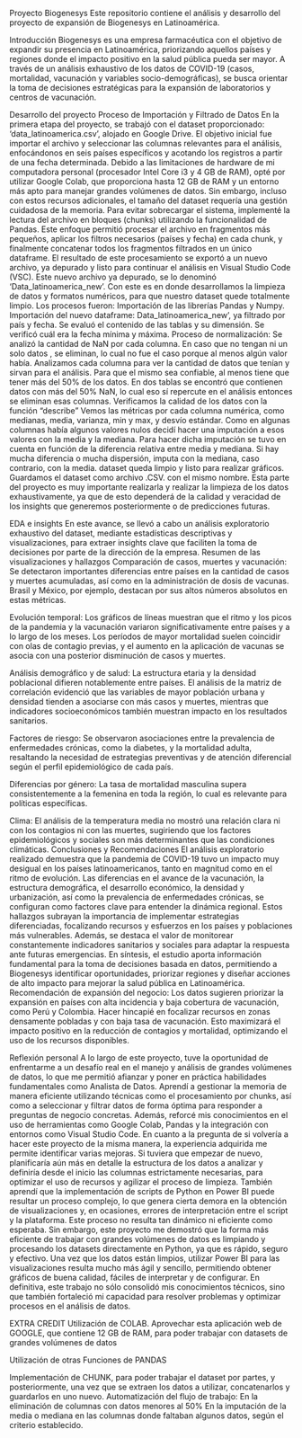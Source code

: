  Proyecto Biogenesys
Este repositorio contiene el análisis y desarrollo del proyecto de expansión de Biogenesys en Latinoamérica.


Introducción
Biogenesys es una empresa farmacéutica con el objetivo de expandir su presencia en Latinoamérica, priorizando aquellos países y regiones donde el impacto positivo en la salud pública pueda ser mayor. A través de un análisis exhaustivo de los datos de COVID-19 (casos, mortalidad, vacunación y variables socio-demográficas), se busca orientar la toma de decisiones estratégicas para la expansión de laboratorios y centros de vacunación.
 

Desarrollo del proyecto
Proceso de Importación y Filtrado de Datos
  En la primera etapa del proyecto, se trabajó con el dataset proporcionado: ‘data_latinoamerica.csv’, alojado en Google Drive. El objetivo inicial fue importar el archivo y seleccionar las columnas relevantes para el análisis, enfocándonos en seis países específicos y acotando los registros a partir de una fecha determinada.
Debido a las limitaciones de hardware de mi computadora personal (procesador Intel Core i3 y 4 GB de RAM), opté por utilizar Google Colab, que proporciona hasta 12 GB de RAM y un entorno más apto para manejar grandes volúmenes de datos. Sin embargo, incluso con estos recursos adicionales, el tamaño del dataset requería una gestión cuidadosa de la memoria.
Para evitar sobrecargar el sistema, implementé la lectura del archivo en bloques (chunks) utilizando la funcionalidad de Pandas. Este enfoque permitió procesar el archivo en fragmentos más pequeños, aplicar los filtros necesarios (países y fecha) en cada chunk, y finalmente concatenar todos los fragmentos filtrados en un único dataframe. El resultado de este procesamiento se exportó a un nuevo archivo, ya depurado y listo para continuar el análisis en Visual Studio Code (VSC).
Este nuevo archivo ya depurado, se lo denominó ‘Data_latinoamerica_new’. Con este es en donde desarrollamos la limpieza de datos y formatos numéricos, para que nuestro dataset quede totalmente limpio.
Los procesos fueron:
Importación de las librerías Pandas y Numpy.
Importación del nuevo dataframe: Data_latinoamerica_new’, ya filtrado por país y fecha.
Se evaluó el contenido de las tablas y su dimensión. 
Se verificó cuál era la fecha mínima y máxima.
Proceso de normalización: Se analizó la cantidad de NaN por cada columna. En caso que no tengan ni un solo datos , se eliminan, lo cual no fue el caso porque al menos algún valor había.
Analizamos cada columna para ver la cantidad de datos que tenían y sirvan para el análisis. Para que el mismo sea confiable, al menos tiene que tener más del 50% de los datos. En dos tablas se encontró que contienen datos con más del 50% NaN, lo cual eso sí repercute en el análisis  entonces se eliminan esas columnas.
Verificamos la calidad de los datos con la función “describe”
Vemos las métricas por cada columna numérica, como medianas, media, varianza, min y max, y desvío estándar.
Como en algunas columnas había algunos valores nulos decidí hacer una imputación a esos valores con la media y la mediana. Para hacer dicha imputación se tuvo en cuenta en función de la diferencia relativa entre media y mediana. Si hay mucha diferencia o mucha dispersión, imputa con la mediana, caso contrario, con la media.
dataset queda limpio y listo para realizar gráficos.
Guardamos el dataset como archivo .CSV. con el mismo nombre.
Esta parte del proyecto es muy importante realizarla y realizar la limpieza de los datos exhaustivamente, ya que de esto dependerá de la calidad y veracidad de los insights que generemos posteriormente o de predicciones futuras.

EDA e insights
En este avance, se llevó a cabo un análisis exploratorio exhaustivo del dataset, mediante estadísticas descriptivas y visualizaciones, para extraer insights clave que faciliten la toma de decisiones por parte de la dirección de la empresa.
Resumen de las visualizaciones y hallazgos
Comparación de casos, muertes y vacunación: Se detectaron importantes diferencias entre países en la cantidad de casos y muertes acumuladas, así como en la administración de dosis de vacunas. Brasil y México, por ejemplo, destacan por sus altos números absolutos en estas métricas.


Evolución temporal: Los gráficos de líneas muestran que el ritmo y los picos de la pandemia y la vacunación variaron significativamente entre países y a lo largo de los meses. Los períodos de mayor mortalidad suelen coincidir con olas de contagio previas, y el aumento en la aplicación de vacunas se asocia con una posterior disminución de casos y muertes.


Análisis demográfico y de salud: La estructura etaria y la densidad poblacional difieren notablemente entre países. El análisis de la matriz de correlación evidenció que las variables de mayor población urbana y densidad tienden a asociarse con más casos y muertes, mientras que indicadores socioeconómicos también muestran impacto en los resultados sanitarios.


Factores de riesgo: Se observaron asociaciones entre la prevalencia de enfermedades crónicas, como la diabetes, y la mortalidad adulta, resaltando la necesidad de estrategias preventivas y de atención diferencial según el perfil epidemiológico de cada país.


Diferencias por género: La tasa de mortalidad masculina supera consistentemente a la femenina en toda la región, lo cual es relevante para políticas específicas.


Clima: El análisis de la temperatura media no mostró una relación clara ni con los contagios ni con las muertes, sugiriendo que los factores epidemiológicos y sociales son más determinantes que las condiciones climáticas.
Conclusiones y Recomendaciones
El análisis exploratorio realizado demuestra que la pandemia de COVID-19 tuvo un impacto muy desigual en los países latinoamericanos, tanto en magnitud como en el ritmo de evolución. Las diferencias en el avance de la vacunación, la estructura demográfica, el desarrollo económico, la densidad y urbanización, así como la prevalencia de enfermedades crónicas, se configuran como factores clave para entender la dinámica regional.
Estos hallazgos subrayan la importancia de implementar estrategias diferenciadas, focalizando recursos y esfuerzos en los países y poblaciones más vulnerables. Además, se destaca el valor de monitorear constantemente indicadores sanitarios y sociales para adaptar la respuesta ante futuras emergencias.
En síntesis, el estudio aporta información fundamental para la toma de decisiones basada en datos, permitiendo a Biogenesys identificar oportunidades, priorizar regiones y diseñar acciones de alto impacto para mejorar la salud pública en Latinoamérica.
Recomendación de expansión del negocio: Los datos sugieren priorizar la expansión en países con alta incidencia y baja cobertura de vacunación, como Perú y Colombia. Hacer hincapié en focalizar recursos en zonas densamente pobladas y con baja tasa de vacunación. Esto maximizará el impacto positivo en la reducción de contagios y mortalidad, optimizando el uso de los recursos disponibles.
 
Reflexión personal
A lo largo de este proyecto, tuve la oportunidad de enfrentarme a un desafío real en el manejo y análisis de grandes volúmenes de datos, lo que me permitió afianzar y poner en práctica habilidades fundamentales como Analista de Datos. Aprendí a gestionar la memoria de manera eficiente utilizando técnicas como el procesamiento por chunks, así como a seleccionar y filtrar datos de forma óptima para responder a preguntas de negocio concretas. Además, reforcé mis conocimientos en el uso de herramientas como Google Colab, Pandas y la integración con entornos como Visual Studio Code.
En cuanto a la pregunta de si volvería a hacer este proyecto de la misma manera, la experiencia adquirida me permite identificar varias mejoras. Si tuviera que empezar de nuevo, planificaría aún más en detalle la estructura de los datos a analizar y definiría desde el inicio las columnas estrictamente necesarias, para optimizar el uso de recursos y agilizar el proceso de limpieza.
También aprendí que la implementación de scripts de Python en Power BI puede resultar un proceso complejo, lo que genera cierta demora en la obtención de visualizaciones y, en ocasiones, errores de interpretación entre el script y la plataforma. Este proceso no resulta tan dinámico ni eficiente como esperaba.
Sin embargo, este proyecto me demostró que la forma más eficiente de trabajar con grandes volúmenes de datos es limpiando y procesando los datasets directamente en Python, ya que es rápido, seguro y efectivo. Una vez que los datos están limpios, utilizar Power BI para las visualizaciones resulta mucho más ágil y sencillo, permitiendo obtener gráficos de buena calidad, fáciles de interpretar y de configurar.
En definitiva, este trabajo no sólo consolidó mis conocimientos técnicos, sino que también fortaleció mi capacidad para resolver problemas y optimizar procesos en el análisis de datos.


 
EXTRA CREDIT
Utilización de COLAB.
Aprovechar esta aplicación web de GOOGLE, que contiene 12 GB de RAM, para poder trabajar con datasets de grandes volúmenes de datos

Utilización de otras Funciones de PANDAS

Implementación de CHUNK, para poder trabajar el dataset por partes, y posteriormente, una vez que se extraen los datos a utilizar, concatenarlos y guardarlos en uno nuevo.
Automatización del flujo de trabajo:
En la eliminación de columnas con datos menores al 50%
En la imputación de la media o mediana en las columnas donde faltaban algunos datos, según el criterio establecido.
